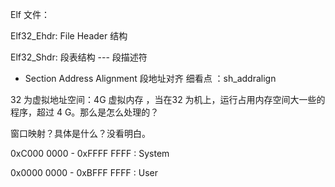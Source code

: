 Elf 文件：

Elf32_Ehdr: File Header 结构

Elf32_Shdr: 段表结构 --- 段描述符 

* Section Address Alignment 段地址对齐 细看点 ：sh_addralign







32 为虚拟地址空间：4G 虚拟内存 ，当在32 为机上，运行占用内存空间大一些的程序，超过 4 G。那么是怎么处理的？

窗口映射？具体是什么？没看明白。



0xC000 0000 - 0xFFFF FFFF : System

0x0000 0000 - 0xBFFF FFFF : User 





